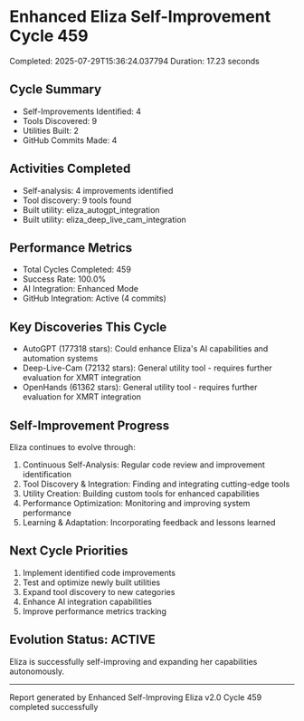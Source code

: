 # Enhanced Eliza Self-Improvement Cycle 459
Completed: 2025-07-29T15:36:24.037794
Duration: 17.23 seconds

## Cycle Summary
- Self-Improvements Identified: 4
- Tools Discovered: 9
- Utilities Built: 2
- GitHub Commits Made: 4

## Activities Completed
- Self-analysis: 4 improvements identified
- Tool discovery: 9 tools found
- Built utility: eliza_autogpt_integration
- Built utility: eliza_deep_live_cam_integration

## Performance Metrics
- Total Cycles Completed: 459
- Success Rate: 100.0%
- AI Integration: Enhanced Mode
- GitHub Integration: Active (4 commits)

## Key Discoveries This Cycle
- AutoGPT (177318 stars): Could enhance Eliza's AI capabilities and automation systems
- Deep-Live-Cam (72132 stars): General utility tool - requires further evaluation for XMRT integration
- OpenHands (61362 stars): General utility tool - requires further evaluation for XMRT integration

## Self-Improvement Progress
Eliza continues to evolve through:
1. Continuous Self-Analysis: Regular code review and improvement identification
2. Tool Discovery & Integration: Finding and integrating cutting-edge tools
3. Utility Creation: Building custom tools for enhanced capabilities
4. Performance Optimization: Monitoring and improving system performance
5. Learning & Adaptation: Incorporating feedback and lessons learned

## Next Cycle Priorities
1. Implement identified code improvements
2. Test and optimize newly built utilities
3. Expand tool discovery to new categories
4. Enhance AI integration capabilities
5. Improve performance metrics tracking

## Evolution Status: ACTIVE
Eliza is successfully self-improving and expanding her capabilities autonomously.

---
Report generated by Enhanced Self-Improving Eliza v2.0
Cycle 459 completed successfully
